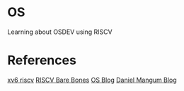 # OS

Learning about OSDEV using RISCV


# References

[xv6 riscv](https://github.com/mit-pdos/xv6-riscv)
[RISCV Bare Bones](https://wiki.osdev.org/RISC-V_Bare_Bones)
[OS Blog](https://osblog.stephenmarz.com/)
[Daniel Mangum Blog](https://danielmangum.com/posts/risc-v-bytes-privilege-levels/)
